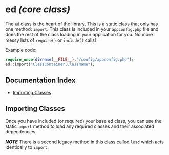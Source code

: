 # ed *(core class)*

The `ed` class is the heart of the library.  This is a static class that only has one method: `import`.  This class is included in your `appconfig.php` file and does the rest of the class loading in your application for you.  No more messy lists of `require()` or `include()` calls!

Example code:
```php
require_once(dirname(__FILE__)."/config/appconfig.php");
ed::import("ClassContainer.ClassName");
```

## Documentation Index

* [Importing Classes](#importing-classes)

## Importing Classes

Once you have included (or required) your base ed class, you can use the static `import` method to load any required classes and their associated dependencies.

*__NOTE__*
There is a second legacy method in this class called `load` which acts identically to `import`.